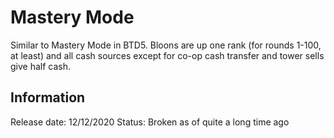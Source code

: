 # Mastery Mode
Similar to Mastery Mode in BTD5. Bloons are up one rank (for rounds 1-100, at least) and all cash sources except for co-op cash transfer and tower sells give half cash.

## Information
Release date: 12/12/2020
Status: Broken as of quite a long time ago
